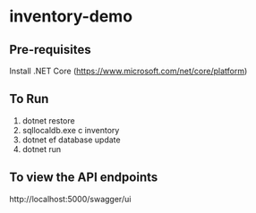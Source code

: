 # inventory-demo

## Pre-requisites
Install .NET Core (https://www.microsoft.com/net/core/platform)

## To Run
1. dotnet restore
2. sqllocaldb.exe c inventory
3. dotnet ef database update
4. dotnet run

## To view the API endpoints
http://localhost:5000/swagger/ui
